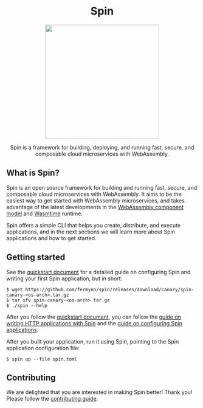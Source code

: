 <div align="center">
  <h1>Spin</h1>
  <img src="./docs-website/static/images/spin.png" width="300"/>
  <p>Spin is a framework for building, deploying, and running fast, secure, and composable cloud microservices with WebAssembly.</p>
</div>

## What is Spin?

Spin is an open source framework for building and running fast, secure, and
composable cloud microservices with WebAssembly. It aims to be the easiest way
to get started with WebAssembly microservices, and takes advantage of the latest
developments in the
[WebAssembly component model](https://github.com/WebAssembly/component-model)
and [Wasmtime](https://wasmtime.dev/) runtime.

Spin offers a simple CLI that helps you create, distribute, and execute
applications, and in the next sections we will learn more about Spin
applications and how to get started.

## Getting started

See the [quickstart document](./docs/quickstart.md) for a detailed guide on
configuring Spin and writing your first Spin application, but in short:

```
$ wget https://github.com/fermyon/spin/releases/download/canary/spin-canary-<os-arch>.tar.gz
$ tar xfv spin-canary-<os-arch>.tar.gz
$ ./spin --help
```

After you follow the [quickstart document](./docs/quickstart.md), you can follow
the [guide on writing HTTP applications with Spin](./docs/writing-http-apps.md)
and the [guide on configuring Spin applications](./docs/configuration.md).

After you built your application, run it using Spin, pointing to the Spin
application configuration file:

```
$ spin up --file spin.toml
```

## Contributing

We are delighted that you are interested in making Spin better! Thank you!
Please follow the [contributing guide](./docs/contributing.md).
